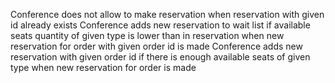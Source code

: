 Conference does not allow to make reservation when reservation with given id already exists
Conference adds new reservation to wait list if available seats quantity of given type is lower than in reservation when new reservation for order with given order id is made
Conference adds new reservation with given order id if there is enough available seats of given type when new reservation for order is made
